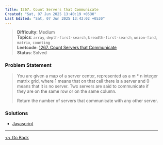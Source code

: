 ```yaml
---
Title: 1267. Count Servers that Communicate
Created: "Sat, 07 Jun 2025 13:40:19 +0530"
Last Edited: "Sat, 07 Jun 2025 13:43:02 +0530"
---
```


> **Difficulty**: Medium  
> **Topics**: `array`, `depth-first-search`, `breadth-first-search`, `union-find`, `matrix`, `counting`  
> **Leetcode**: [1267. Count Servers that Communicate][leetcode-1267]  
> **Status**: Solved

### Problem Statement

> You are given a map of a server center, represented as a m * n integer matrix
> grid, where 1 means that on that cell there is a server and 0 means that it is
> no server. Two servers are said to communicate if they are on the same row or on
> the same column.
>
> Return the number of servers that communicate with any other server.

### Solutions

- [Javascript](./js/solution.js)

---

[<< Go Back](../../index.md)

[leetcode-1267]: https://leetcode.com/problems/count-servers-that-communicate/
